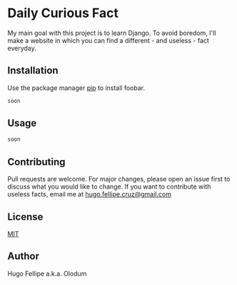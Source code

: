 # Daily Curious Fact

My main goal with this project is to learn Django. 
To avoid boredom, I'll make a website in which you can find a different - and useless - fact everyday. 

## Installation

Use the package manager [pip](https://pip.pypa.io/en/stable/) to install foobar.

```bash
soon
```

## Usage

```python
soon
```

## Contributing
Pull requests are welcome. For major changes, please open an issue first to discuss what you would like to change.
If you want to contribute with useless facts, email me at hugo.fellipe.cruz@gmail.com

## License
[MIT](https://choosealicense.com/licenses/mit/)

## Author
Hugo Fellipe a.k.a. Olodum